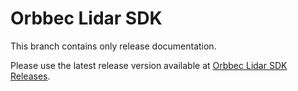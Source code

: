 # Orbbec Lidar SDK

This branch contains only release documentation.

Please use the latest release version available at [Orbbec Lidar SDK Releases](https://github.com/orbbec/orbbec_lidar_sdk/releases).
